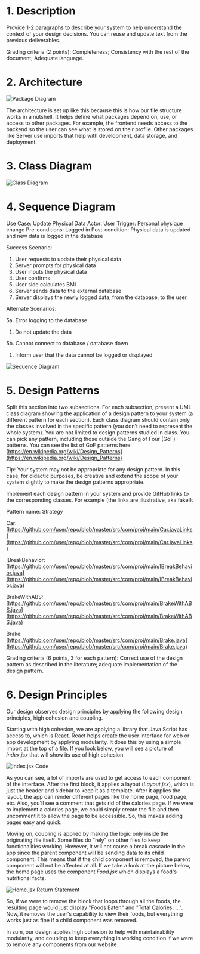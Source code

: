 # 1. Description

Provide 1-2 paragraphs to describe your system to help understand the context of your design decisions. You can reuse and update text from the previous deliverables.

Grading criteria (2 points): Completeness; Consistency with the rest of the document; Adequate language.

# 2. Architecture

![Package Diagram](./images/D5_2.jpg)

The architecture is set up like this because this is how our file structure works in a nutshell. It helps define what packages depend on, use, or access to other packages. For example, the frontend needs access to the backend so the user can see what is stored on their profile. Other packages like Server use imports that help with development, data storage, and deployment.

# 3. Class Diagram

![Class Diagram](./images/D5_3.jpg)

# 4. Sequence Diagram

Use Case: Update Physical Data
Actor: User
Trigger: Personal physique change
Pre-conditions: Logged in
Post-condition: Physical data is updated and new data is logged in the database

Success Scenario: 

1. User requests to update their physical data
2. Server prompts for physical data
3. User inputs the physical data
4. User confirms
5. User side calculates BMI
6. Server sends data to the external database
7. Server displays the newly logged data, from the database, to the user

Alternate Scenarios:

5a. Error logging to the database
1. Do not update the data

5b. Cannot connect to database / database down
1. Inform user that the data cannot be logged or displayed

![Sequence Diagram](./images/Sequence_Diagram.jpg)

# 5. Design Patterns

Split this section into two subsections. For each subsection, present a UML class diagram showing the application of a design pattern to your system (a different pattern for each section). Each class diagram should contain only the classes involved in the specific pattern (you don’t need to represent the whole system). You are not limited to design patterns studied in class. You can pick any pattern, including those outside the Gang of Four (GoF) patterns. You can see the list of GoF patterns here: [https://en.wikipedia.org/wiki/Design_Patterns](https://en.wikipedia.org/wiki/Design_Patterns)

Tip: Your system may not be appropriate for any design pattern. In this case, for didactic purposes, be creative and extend the scope of your system slightly to make the design patterns appropriate. 

Implement each design pattern in your system and provide GitHub links to the corresponding classes. For example (the links are illustrative, aka fake!):

Pattern name: Strategy

Car: [https://github.com/user/repo/blob/master/src/com/proj/main/Car.javaLinks](https://github.com/user/repo/blob/master/src/com/proj/main/Car.javaLinks)

IBreakBehavior: [https://github.com/user/repo/blob/master/src/com/proj/main/IBreakBehavior.java](https://github.com/user/repo/blob/master/src/com/proj/main/IBreakBehavior.java)

BrakeWithABS: [https://github.com/user/repo/blob/master/src/com/proj/main/BrakeWithABS.java](https://github.com/user/repo/blob/master/src/com/proj/main/BrakeWithABS.java)

Brake: [https://github.com/user/repo/blob/master/src/com/proj/main/Brake.java](https://github.com/user/repo/blob/master/src/com/proj/main/Brake.java) 

Grading criteria (6 points, 3 for each pattern): Correct use of the design pattern as described in the literature; adequate implementation of the design pattern.

# 6. Design Principles

Our design observes design principles by applying the following design principles, high cohesion and coupling.

Starting with high cohesion, we are applying a library that Java Script has access to, which is React. React helps create the user interface for web or app development by applying modularity. It does this by using a simple import at the top of a file. If you look below, you will see a picture of *index.jsx* that will show its use of high cohesion

![index.jsx Code](./images/D5_6_1.png)

As you can see, a lot of imports are used to get access to each component of the interface. After the first block, it applies a layout (*Layout.jsx*), which is just the header and sidebar to keep it as a template. After it applies the layout, the app can render different pages like the home page, food page, etc. Also, you'll see a comment that gets rid of the calories page. If we were to implement a calories page, we could simply create the file and then uncomment it to allow the page to be accessible. So, this makes adding pages easy and quick.

Moving on, coupling is applied by making the logic only inside the originating file itself. Some files do "rely" on other files to keep functionalities working. However, it will not cause a break cascade in the app since the parent component will be sending data to its child component. This means that if the child component is removed, the parent component will not be affected at all. If we take a look at the picture below, the home page uses the component *Food.jsx* which displays a food's nutritional facts.

![Home.jsx Return Statement](./images/D5_6_2.png)

So, if we were to remove the block that loops through all the foods, the resulting page would just display "Foods Eaten" and "Total Calories: ...". Now, it removes the user's capability to view their foods, but everything works just as fine if a child component was removed.

In sum, our design applies high cohesion to help with maintainability modularity, and coupling to keep everything in working condition if we were to remove any components from our website
